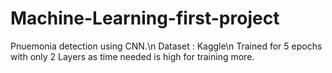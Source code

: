 # Machine-Learning-first-project

Pnuemonia detection using CNN.\n
Dataset : Kaggle\n
Trained for 5 epochs with only 2 Layers as time needed is high for training more.
